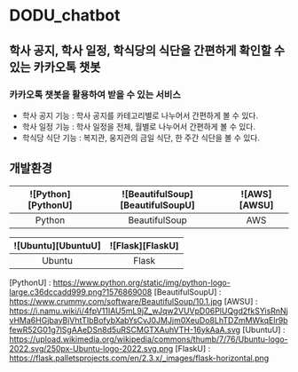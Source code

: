 # DODU_chatbot
## 학사 공지, 학사 일정, 학식당의 식단을 간편하게 확인할 수 있는 카카오톡 챗봇
### 카카오톡 챗봇을 활용하여 받을 수 있는 서비스
  - 학사 공지 기능 : 학사 공지를 카테고리별로 나누어서 간편하게 볼 수 있다.
  - 학사 일정 기능 : 학사 일정을 전체, 월별로 나누어서 간편하게 볼 수 있다.
  - 학식당 식단 기능 : 복지관, 웅지관의 금일 식단, 한 주간 식단을 볼 수 있다.

## 개발환경
|![Python][PythonU]|![BeautifulSoup][BeautifulSoupU]|![AWS][AWSU]|
|:---:|:---:|:---:|
|Python|BeautifulSoup|AWS|

|![Ubuntu][UbuntuU]|![Flask][FlaskU]|
|:---:|:---:|
|Ubuntu|Flask|

[PythonU] : https://www.python.org/static/img/python-logo-large.c36dccadd999.png?1576869008
[BeautifulSoupU] : https://www.crummy.com/software/BeautifulSoup/10.1.jpg
[AWSU] : https://i.namu.wiki/i/4fpV11IAU5mL9jZ_wJqw2VUVpD06PlUQgd2fkSYisRnNjvHMa6HGjbayBjVhtTIbBofybXabYsCvJ0JMJjm0XeuDo8LhTDZmMWkqElr9bfewR52G01g7lSgAAeDSn8d5uRSCMGTXAuhVTH-16ykAaA.svg
[UbuntuU] : https://upload.wikimedia.org/wikipedia/commons/thumb/7/76/Ubuntu-logo-2022.svg/250px-Ubuntu-logo-2022.svg.png
[FlaskU] : https://flask.palletsprojects.com/en/2.3.x/_images/flask-horizontal.png
